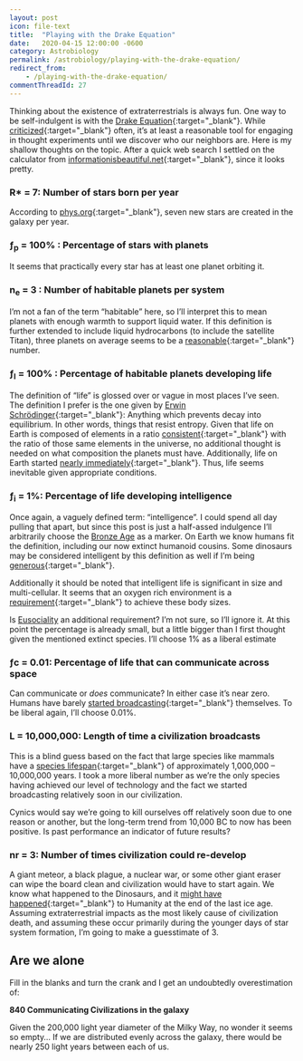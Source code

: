 ```yaml
---
layout: post
icon: file-text
title:  "Playing with the Drake Equation"
date:   2020-04-15 12:00:00 -0600
category: Astrobiology
permalink: /astrobiology/playing-with-the-drake-equation/
redirect_from:
    - /playing-with-the-drake-equation/
commentThreadId: 27
---
```


Thinking about the existence of extraterrestrials is always fun. One way to be self-indulgent is with the [Drake Equation](https://seti.org/drake-equation-index){:target="_blank"}.
While [criticized](https://en.wikipedia.org/wiki/Drake_equation#Criticism){:target="_blank"} often, it’s at least a reasonable tool for engaging in thought experiments until we
discover who our neighbors are. Here is my shallow thoughts on the topic. After a quick web search I settled on the calculator from
[informationisbeautiful.net](https://informationisbeautiful.net/visualizations/the-drake-equation/){:target="_blank"}, since it looks pretty.

### R* = 7: Number of stars born per year

According to [phys.org](https://phys.org/news/2006-01-milky-churns-stars-year-scientists.html){:target="_blank"}, seven new stars are created in the galaxy per year.

### ƒ<sub>p</sub> = 100% : Percentage of stars with planets

It seems that practically every star has at least one planet orbiting it.

### n<sub>e</sub> = 3 : Number of habitable planets per system

I’m not a fan of the term “habitable” here, so I’ll interpret this to mean planets with enough warmth to support liquid water.
If this definition is further extended to include liquid hydrocarbons (to include the satellite Titan), three planets on average seems to be a
[reasonable](https://earthsky.org/space/most-stars-have-planets-in-habitable-zone){:target="_blank"} number.

### ƒ<sub>l</sub> = 100% : Percentage of habitable planets developing life

The definition of “life” is glossed over or vague in most places I’ve seen. The definition I prefer is the one given by
[Erwin Schrödinger](https://en.wikipedia.org/wiki/What_Is_Life%3F){:target="_blank"}: Anything which prevents decay into equilibrium.
In other words, things that resist entropy. Given that life on Earth is composed of elements in a ratio
[consistent](https://www.youtube.com/watch?v=HO6ONMLfg5A){:target="_blank"} with the ratio of those same elements in the universe,
no additional thought is needed on what composition the planets must have. Additionally, life on Earth started
[nearly immediately](https://en.wikipedia.org/wiki/Hadean){:target="_blank"}. Thus, life seems inevitable given appropriate conditions.

### ƒ<sub>i</sub> = 1%: Percentage of life developing intelligence

Once again, a vaguely defined term: “intelligence”. I could spend all day pulling that apart, but since this post is
just a half-assed indulgence I’ll arbitrarily choose the [Bronze Age](https://en.wikipedia.org/wiki/Bronze_age) as a marker.
On Earth we know humans fit the definition, including our now extinct humanoid cousins. Some dinosaurs may be considered
intelligent by this definition as well if I’m being [generous](https://en.wikipedia.org/wiki/Dinosaur_intelligence){:target="_blank"}.

Additionally it should be noted that intelligent life is significant in size and multi-cellular. It seems that an oxygen rich environment
is a [requirement](https://www.pnas.org/content/111/11/3907){:target="_blank"} to achieve these body sizes.

Is [Eusociality](https://en.wikipedia.org/wiki/Eusociality#In_humans) an additional requirement? I’m not sure, so I’ll ignore it. At this point the percentage is already small, but a little bigger than I first thought given the mentioned extinct species. I’ll choose 1% as a liberal estimate

### ƒc = 0.01: Percentage of life that can communicate across space

Can communicate or *does* communicate? In either case it’s near zero. Humans have barely
[started broadcasting](https://en.wikipedia.org/wiki/Guglielmo_Marconi){:target="_blank"} themselves.
To be liberal again, I’ll choose 0.01%.

### L = 10,000,000: Length of time a civilization broadcasts

This is a blind guess based on the fact that large species like mammals have a
[species lifespan](https://en.wikipedia.org/wiki/Background_extinction_rate#Lifespan_estimates){:target="_blank"} of
approximately 1,000,000 – 10,000,000 years. I took a more liberal number as we’re the only species having achieved our
level of technology and the fact we started broadcasting relatively soon in our civilization.

Cynics would say we’re going to kill ourselves off relatively soon due to one reason or another, but the long-term trend from 10,000 BC to now has been positive. Is past performance an indicator of future results?

### nr = 3: Number of times civilization could re-develop

A giant meteor, a black plague, a nuclear war, or some other giant eraser can wipe the board clean and civilization would have to start again. We know what happened to the Dinosaurs, and it
[might have happened](https://www.youtube.com/watch?v=0H5LCLljJho){:target="_blank"} to Humanity at the end of the last ice age. Assuming extraterrestrial impacts as the most likely cause of civilization death, and assuming these occur primarily during the younger days of star system formation, I’m going to make a guesstimate of 3.

## Are we alone

Fill in the blanks and turn the crank and I get an undoubtedly overestimation of:

<span class="warn">__840 Communicating Civilizations in the galaxy__</span>

Given the 200,000 light year diameter of the Milky Way, no wonder it seems so empty… If we are distributed evenly across the galaxy, there would be nearly 250 light years between each of us.

